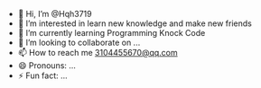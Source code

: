 - 👋 Hi, I’m @Hqh3719
- 👀 I’m interested in learn new knowledge and make new friends
- 🌱 I’m currently learning Programming Knock Code
- 💞️ I’m looking to collaborate on ...
- 📫 How to reach me 3104455670@qq.com
- 😄 Pronouns: ...
- ⚡ Fun fact: ...

<!---
Hqh3719/Hqh3719 is a ✨ special ✨ repository because its `README.md` (this file) appears on your GitHub profile.
You can click the Preview link to take a look at your changes.
--->
